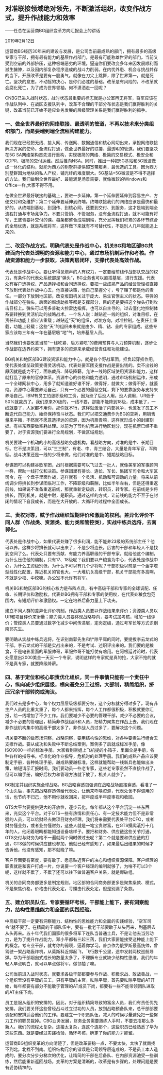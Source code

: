 ## 对准联接领域绝对领先，不断激活组织，改变作战方式，提升作战能力和效率

——任总在运营商BG组织变革方向汇报会上的讲话

2019年2月12日

运营商BG经历30年来的建设与发展，是公司当前最成熟的部门，拥有最多的高级专家与干部，拥有最有能力的基层作战部门，是最有可能称雄世界的部门。当前又受到空前的外部挤压，这种极端恶劣的环境，逼迫你们要改变多年来因发展顺利而滋生臃肿，以及因内部复杂程序造成的战斗力削弱。在内忧外患、机会与挑战并存的当下，开展改革是要有一股勇气，就像在刀尖上跳舞，除了世界第一，就是死亡。坚决的意志，不动摇的决心，是你们必胜的基础。改革是有风险的，不改革就会腐化死亡，为了成为世界领袖，何不潇洒走一回呢？

CNBG已进入战时状态，战时状态最重要的标志就是办公室再无将军，将军应该在作战队列中、在战区支援队列中，改革不合理的干部分布状态是我们赢得胜利的关键，改革当前已开始不适应业务发展的层级管理关系是我们赢得胜利的抓手。



### 一、做全世界最好的网络联接、最透明的管道，不再以技术来分类组织部门，而是要端到端全流程构建能力。

我们现在已经把无线、接入网、传送网、数据通信和核心网切出来，承担网络联接解决方案的使命，全流程打通，做全世界最好的联接、最透明的管道。我们要坚决在5G SA网络架构首先进行重构，实现极简的网络、极简的交易模式、极安全和GDPR、极简的交付运维。然后推向NSA。同时，推出一种把5G基站和5G微波做成一体化的结构，就能为西方的别墅群提供超宽带服务，最优选的工具。因为西方别墅群因为地块的私人产权，铺光纤的难度很大。5G基站+5G微波是不得不选择的方法。我们做到全世界最好、最能满足场景需要，就像微软的Windows和Office一样,大家不得不用。

在做全世界最好联接的基础上，要进一步延伸。第一个延伸要延伸到容易生产、方便交付和免维护；第二个延伸要延伸到终端，终端联接我们的网络应该是最快和最好的。从终端到基站、到回传、到核心网，还要到交付、到服务，这才是端到端全流程打通与市场竞争力。不要只管销、不管服务，没有全流程打通，就不可能有将军，王盛青要补交付的课。每条都整合成端到端，充分发挥我们积累的各环节综合的全局优势，就是系统将军，这样做下来就有不可替代性，不是别人几年就能追上来的。



### 二、改变作战方式，明确代表处是作战中心，机关BG和地区部BG共建面向代表处透明的资源和能力中心，通过市场机制运作和考核。作战资源和能力一步获取，决策两层闭环，支撑代表处高效作战。

代表处是作战中心。要让听得见炮声的人有权力，一定要给前线作战部队交战的权力，有条件的代表处系统部是“弹头”，BG业务也可以直插基层，进行支援。代表处有客户选择权、产品选择权和合同选择权，要把一些成熟产品的经营管理权直接下放到代表处作战中心去，他直接决策，他自己掌握分寸，亏了赚了都是他的责任。一部分下放到地区部，改变坂田机关过于庞大、易生官僚主义的状态。导弹的作战部分在弹头，后面的燃烧助推等都是支撑部分，目的还是要把这个弹头打到攻击目标上。弹头可以用多普勒火控雷达指挥，也可以自主寻的。过去僵化地控制体系要转换到灵活机动的战略战术。一个名人说：越贴近一线的组织，对准目标，在责任和功能上都应该重载；越贴近“天”的组织，对准方向，对准控制，在责任上重载，功能上轻载；这些“天”的组织未来就是由少、精、钻、全的专家组成。这些专家应该每三年有一年在基层吸“地”气，培养基层人员。

当然我们也要改革当前“一线吃紧、后方紧吃”的费用预算与人力预算机制，逐步让作战部在边界约束下，拥有更多的资源来承载经营责任和功能建设。

BG机关和地区部BG建设资源和能力中心，就是各个野战军团，担负起穿插作用，使代表处堡垒政策变得灵活机动。代表处要军团支援作战是要出钱的。卖不出钱的原因就是能力不行，面临裁员、降级降薪。允许一线跨区域使用资源和能力，这样就打乱了原来的官僚体系。资源中心的价格和能力透明，通过市场机制运作，形成一个全球网状中心，用多了就知道谁好谁不好，做得好，就做大；做得不好，就萎缩。资源中心需要养活自己，只有一个必要的最低空耗，剩下的要靠服务与支持来养活自己。IBM有员工怕涨职级和工资，因为涨了后没人用，没人调用，UR低于50%就裁员了。我们原来20级的，一线不要，那能不能降到18级，成本低了，一线就要了，人家都不用你，那你就不行，这样就激活了内部竞争，也激发了员工不断迭代自己能力、始终保持奋斗状态。我们可以把交通费作为BG的空耗，用销售量来平摊，不然就不愿意选择远的资源，因为机票贵嘛，这样就形成小的封建割据。有些东西要做空耗处理。以前为了节约机票进行地区划分，现在机票已经不重要了，对于资源我们要进行全局规划，不做区域规划。

机关要建一个机动的小的高级战略务虚机构，看战略方向，对准的是中、长期目标。它不是决策团，可以“三三制”，有老、中、青三结合，大量是青年军官，军阶低。战斗决策还是一线的少将来做，他们对准的是中、短期战略目标。

参谋团可以构建谷歌军团，战时根据需要可以飞过去一批人，就像美军的军事顾问一样，帮助一线打仗和决策。参谋团里有排长、连长、军长、集团军司令和大军区司令，在一个盘子里面作战，这样就有一个灵活、机动和可调动的力量。将来从前线调少将排长到参谋团临时工作，不降职级和薪酬，比如半年左右，但是还得重返前线，如果说不准备重返前线，那就重新定级后，转职员，转专家。在前线是少将排长，回到机关，就是中尉，是职员。通过这样的方式，让前线的能力不至于在封闭的情况下自我成长，而是在大开放的、大循环的过程中全面成长。



### 三、责权对等，赋予作战组织短期评价和激励的权利。差异化评价不同人群（作战类、资源类、能力类和管控类），实战中练兵选将，去南郭化。

代表处是作战中心，如果代表处赚了很多利润，能不能养23级的系统部主任？他可以养，这样少将排长就可以出来了，不是少将连长，厉害的干部和年轻人不是找到空间了么。代表处只要有贡献、有能力养高职级的干部专家，就给他这个编制，为什么压住他的编制，只有17、18级呢？我们要以产粮食为中心，代表处是作战中心，为什么工资级别低，为什么不可以有几个少将呢？干部职级以前是一个金字塔型线性化配置，靠近机关的官也大，一大堆机关高级干部，机关干部能有多高啊，不就是少校、中校嘛。办公室不允许有将军。

机关BG和地区部BG的核心权力是布阵点兵，有中高级干部和专家的全球调配、任命、长期评价和激励权。代表处BG拥有干部和专家的使用权，在代表处粮食包范围内，有短期评价和激励权。一定在培养后备力量上下功夫。

建立不同人群的差异化评价机制。作战类人员要以作战结果来评价；资源类人员以UR和项目评价来衡量；能力类人员要体现战略导向，要考试加考核，增加一线评价；管控类人员要通过数字化减少中间传递层，定岗定编，通过考军长等方式识别南郭先生。

要明确从实战中练兵选将，在识别南郭先生和铲除平庸的同时，要提拔李云龙式的干部。李云龙式的干部是实战出来的，不是考试、述职评出来的。我们要的是粮食，不是电影里面的军服帅哥，军服帅哥不能打仗有啥用。在阿根廷讨论时，代表处愿意出2000美金一天买一个专家，说明这样的专家就是真的抢，大家不抢的就不是真专家，就要降级降薪。



### 四、基于定位和核心职责优化组织，同一件事情只能有一个责任中心，纵向减少组织层级，横向避免分工过细，大部制，精简组织，挤压冗余干部转岗或淘汰。

我们过去是多中心，每个权力层层级级都要分权，这个分权就分得过多了。现有非生产人员的比重太重了，每个人都来指挥，每个人工作都很积极，积极就要你汇报，给一线增加了不少工作。我们要减少不必要的管理干部，减少不必要的会议，减少不必要的管理层，精简非作战组织和人员，把精力聚焦在作战上去。我们现在非作战机构集中的高级干部太多了，非作战人员过多了，要解决这个问题。

机关要不断的做市场洞察，战略洞察，要用结构性的思维，对各种要素进行组合去支撑作战。要从成功和失败中不断总结案例，案例多了后就成标准手册，像ISO9000一样的标准手册。大家看到空姐上飞机提的小箱子，里面全是手册，各种各样的指导书，标准化的作业指导，危机时的处理手册。我们的成熟产品应该要制定手册，各种处理手册，越成熟要越标准，这样就能帮助一线新兵也能做出决策，缩短请示汇报时间。我们要动员一些老专家，这些老专家虽然不直接作战了，但可以编手册，编好后权力和管理方法就下放了，机关人就少了。

BG制定并组织实施全球战略，BG战略穿透包强调在战略战场直接穿透，看准了一个山头后，事先把战略穿透包给代表处，让他来呼唤资源，代表处舍不得调用的话，也节约不归己，他不用你就收回来，按年度或半年度审视和收回。

GTS大平台要提供更大的开放性，逐步云化，每年都从这个平台沉淀一些东西来，充实这个平台。对于GTS一些有热情和责任心、有一定技术能力但不是非常强的人员，可以给财经去做项目财务经理。我们将来需要代表处平台CFO，或者财务懂业务，或者业务懂财务，这些人就是一笔宝贵财富，在GTS摸爬滚打十几年的人，他闭着眼睛都能知道设备啥样子。要把和财务、供应链这些关节打通，GTS交付与财务为啥不一遍就两个同时做过去呢？第二个就是要和供应链的打通，GTS做的时候供应链也参加，他就已经有感知了，如果最后出结果的时候才告诉他，他没有感知，那不就晚了嘛。

客户界面要有密度，要有敢于、愿意贴近客户的决心和组织资源保障。客户经理的职责就是和客户打成一片，你说要一个客户经理的编制就够了，为啥不可以3个呢，这样就不累了，不累了还可以往下做普遍客户关系，就是爆破组。

机关的合同商务部更多是制定规则，地区部的合同商务部更多是聚焦条款、模式，不是聚焦价格，价格由代表处定，亏赚由代表处定，但是别漏了条款。



### 五、建立职员队伍，专家要循环考核，干部能上能下，要有洞察能力，结构性思维能力和全面的实践经验。

中高级干部一定要有洞察能力、结构性的思维能力和全面的实践经验，“空军司令”就不要了。在精简的干部队伍中，要有一批老干部要敢于从头再来，到基层去从头再来。五十年代我们国家的很多将军下连队当普通士兵，不是让他去当劳动力，是为了提升作战能力。邓小平都有三起三落，我们大家要能接受这种能上能下的概念。考专业干部，就考你的弱项，逼着你学习。普京作为俄罗斯最高统帅，曾驾驶一架战略轰炸机，从莫斯科近郊起飞，飞行数千公里，途中发射两枚巡航导弹。华为干部烟囱式成长的数量太多了，不理解专业就缺少结构性思维。我们的年轻人早点明白，就可以早点做将军，做领袖了嘛。

公司当前进入战时状态，就要求各级干部都要参与作战、积极求战、敢战善战，一个组织里没有平庸的员工，只有平庸的主官。祛除平庸，首先要祛除平庸的AT开始，每年都要有部分不能敢于管理的AT成员下岗，都要有一些不能带领团队进取的AT主任下岗。

员工是服从组织的安排的，因此，对于组织精简导致的富余人员，我们有责任优先安排。我们要关怀这些曾经战斗过立过功的人员，放到战略预备队来，总干部部要调配和安排适合他们的工作。要建立一个职员队伍，减人的时候尽量避免把一些努力工作的职员裁掉。CBG业务发展，财务业务需要熟练人手时，不要去招那么多新人。我们的流程太复杂，连接太复杂，连这个连那个，这些职员已经熟悉了华为这些东西。就是要经过实践检验，循环考核，确定了你的能力才能留。

运营商BG组织变革的方向清楚了，但是改革要稳一点，不要太快，太快了就南找不到北，北找不到南。组织结构冗余的错误是公司领导层造成的，不是员工本人造成的，要分次分步分梯次的优化，让精简的干部在后备队、在内部资源池受一些训练，然后能重新返回战场。变革的方案是清晰的，改革是有步骤的，处理问题是要有妥协精神的。
